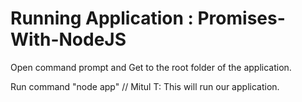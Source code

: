 # Running Application : Promises-With-NodeJS

Open command prompt and Get to the root folder of the application.

Run command "node app" // Mitul T: This will run our application.